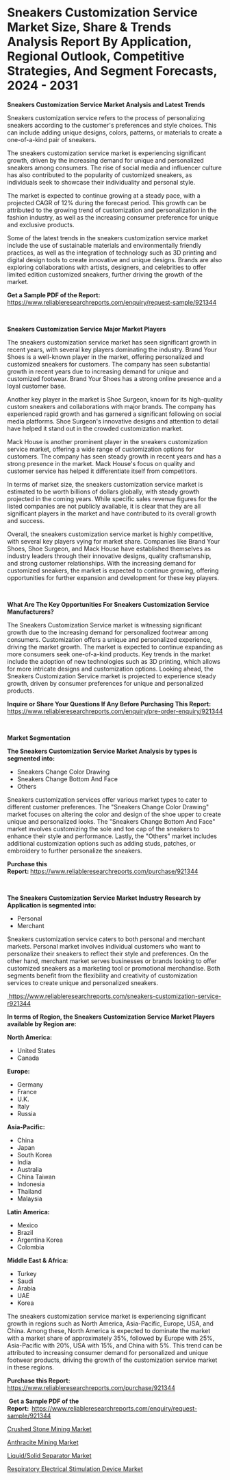 <p><h1>Sneakers Customization Service Market Size, Share & Trends Analysis Report By Application, Regional Outlook, Competitive Strategies, And Segment Forecasts, 2024 - 2031</h1></p><p><strong>Sneakers Customization Service Market Analysis and Latest Trends</strong></p>
<p><p>Sneakers customization service refers to the process of personalizing sneakers according to the customer's preferences and style choices. This can include adding unique designs, colors, patterns, or materials to create a one-of-a-kind pair of sneakers.</p><p>The sneakers customization service market is experiencing significant growth, driven by the increasing demand for unique and personalized sneakers among consumers. The rise of social media and influencer culture has also contributed to the popularity of customized sneakers, as individuals seek to showcase their individuality and personal style.</p><p>The market is expected to continue growing at a steady pace, with a projected CAGR of 12% during the forecast period. This growth can be attributed to the growing trend of customization and personalization in the fashion industry, as well as the increasing consumer preference for unique and exclusive products.</p><p>Some of the latest trends in the sneakers customization service market include the use of sustainable materials and environmentally friendly practices, as well as the integration of technology such as 3D printing and digital design tools to create innovative and unique designs. Brands are also exploring collaborations with artists, designers, and celebrities to offer limited edition customized sneakers, further driving the growth of the market.</p></p>
<p><strong>Get a Sample PDF of the Report:&nbsp;</strong> <a href="https://www.reliableresearchreports.com/enquiry/request-sample/921344">https://www.reliableresearchreports.com/enquiry/request-sample/921344</a></p>
<p>&nbsp;</p>
<p><strong>Sneakers Customization Service Major Market Players</strong></p>
<p><p>The sneakers customization service market has seen significant growth in recent years, with several key players dominating the industry. Brand Your Shoes is a well-known player in the market, offering personalized and customized sneakers for customers. The company has seen substantial growth in recent years due to increasing demand for unique and customized footwear. Brand Your Shoes has a strong online presence and a loyal customer base.</p><p>Another key player in the market is Shoe Surgeon, known for its high-quality custom sneakers and collaborations with major brands. The company has experienced rapid growth and has garnered a significant following on social media platforms. Shoe Surgeon's innovative designs and attention to detail have helped it stand out in the crowded customization market.</p><p>Mack House is another prominent player in the sneakers customization service market, offering a wide range of customization options for customers. The company has seen steady growth in recent years and has a strong presence in the market. Mack House's focus on quality and customer service has helped it differentiate itself from competitors.</p><p>In terms of market size, the sneakers customization service market is estimated to be worth billions of dollars globally, with steady growth projected in the coming years. While specific sales revenue figures for the listed companies are not publicly available, it is clear that they are all significant players in the market and have contributed to its overall growth and success.</p><p>Overall, the sneakers customization service market is highly competitive, with several key players vying for market share. Companies like Brand Your Shoes, Shoe Surgeon, and Mack House have established themselves as industry leaders through their innovative designs, quality craftsmanship, and strong customer relationships. With the increasing demand for customized sneakers, the market is expected to continue growing, offering opportunities for further expansion and development for these key players.</p></p>
<p>&nbsp;</p>
<p><strong>What Are The Key Opportunities For Sneakers Customization Service Manufacturers?</strong></p>
<p><p>The Sneakers Customization Service market is witnessing significant growth due to the increasing demand for personalized footwear among consumers. Customization offers a unique and personalized experience, driving the market growth. The market is expected to continue expanding as more consumers seek one-of-a-kind products. Key trends in the market include the adoption of new technologies such as 3D printing, which allows for more intricate designs and customization options. Looking ahead, the Sneakers Customization Service market is projected to experience steady growth, driven by consumer preferences for unique and personalized products.</p></p>
<p><strong>Inquire or Share Your Questions If Any Before Purchasing This Report:</strong> <a href="https://www.reliableresearchreports.com/enquiry/pre-order-enquiry/921344">https://www.reliableresearchreports.com/enquiry/pre-order-enquiry/921344</a></p>
<p>&nbsp;</p>
<p><strong>Market Segmentation</strong></p>
<p><strong>The Sneakers Customization Service Market Analysis by types is segmented into:</strong></p>
<p><ul><li>Sneakers Change Color Drawing</li><li>Sneakers Change Bottom And Face</li><li>Others</li></ul></p>
<p><p>Sneakers customization services offer various market types to cater to different customer preferences. The "Sneakers Change Color Drawing" market focuses on altering the color and design of the shoe upper to create unique and personalized looks. The "Sneakers Change Bottom And Face" market involves customizing the sole and toe cap of the sneakers to enhance their style and performance. Lastly, the "Others" market includes additional customization options such as adding studs, patches, or embroidery to further personalize the sneakers.</p></p>
<p><strong>Purchase this Report:&nbsp;</strong><a href="https://www.reliableresearchreports.com/purchase/921344">https://www.reliableresearchreports.com/purchase/921344</a></p>
<p>&nbsp;</p>
<p><strong>The Sneakers Customization Service Market Industry Research by Application is segmented into:</strong></p>
<p><ul><li>Personal</li><li>Merchant</li></ul></p>
<p><p>Sneakers customization service caters to both personal and merchant markets. Personal market involves individual customers who want to personalize their sneakers to reflect their style and preferences. On the other hand, merchant market serves businesses or brands looking to offer customized sneakers as a marketing tool or promotional merchandise. Both segments benefit from the flexibility and creativity of customization services to create unique and personalized sneakers.</p></p>
<p><a href="https://www.reliableresearchreports.com/sneakers-customization-service-r921344">&nbsp;https://www.reliableresearchreports.com/sneakers-customization-service-r921344</a></p>
<p><strong>In terms of Region, the Sneakers Customization Service Market Players available by Region are:</strong></p>
<p>
    <p> <strong> North America: </strong>
        <ul>
            <li>United States</li>
            <li>Canada</li>
        </ul>
        </p> 
    <p> <strong> Europe: </strong>
        <ul>
            <li>Germany</li>
            <li>France</li>
            <li>U.K.</li>
            <li>Italy</li>
            <li>Russia</li>
        </ul>
        </p> 
    <p> <strong> Asia-Pacific: </strong>
        <ul>
            <li>China</li>
            <li>Japan</li>
            <li>South Korea</li>
            <li>India</li>
            <li>Australia</li>
            <li>China Taiwan</li>
            <li>Indonesia</li>
            <li>Thailand</li>
            <li>Malaysia</li>
        </ul>
        </p> 
    <p> <strong> Latin America: </strong>
        <ul>
            <li>Mexico</li>
            <li>Brazil</li>
            <li>Argentina Korea</li>
            <li>Colombia</li>
        </ul>
        </p> 
    <p> <strong> Middle East & Africa: </strong>
        <ul>
            <li>Turkey</li>
            <li>Saudi</li>
            <li>Arabia</li>
            <li>UAE</li>
            <li>Korea</li>
        </ul>
    </p>
    </p>
<p><p>The sneakers customization service market is experiencing significant growth in regions such as North America, Asia-Pacific, Europe, USA, and China. Among these, North America is expected to dominate the market with a market share of approximately 35%, followed by Europe with 25%, Asia-Pacific with 20%, USA with 15%, and China with 5%. This trend can be attributed to increasing consumer demand for personalized and unique footwear products, driving the growth of the customization service market in these regions.</p></p>
<p><strong>Purchase this Report: </strong><a href="https://www.reliableresearchreports.com/purchase/921344">https://www.reliableresearchreports.com/purchase/921344</a></p>
<p>&nbsp;<strong>Get a Sample PDF of the Report:&nbsp;&nbsp;</strong><a href="https://www.reliableresearchreports.com/enquiry/request-sample/921344">https://www.reliableresearchreports.com/enquiry/request-sample/921344</a></p>
<p><strong></strong></p>
<p><p><a href="https://github.com/MyrtisWest1/Market-Research-Report-List-1/blob/main/crushed-stone-mining-market.md">Crushed Stone Mining Market</a></p><p><a href="https://github.com/brenzgnarento/Market-Research-Report-List-2/blob/main/anthracite-mining-market.md">Anthracite Mining Market</a></p><p><a href="https://www.linkedin.com/pulse/liquidsolid-separator-market-report-reveals-latest-trends-zkzoe?trackingId=nHUvm%2FZyVyK2Pz2rYdAMZA%3D%3D">Liquid/Solid Separator Market</a></p><p><a href="https://www.linkedin.com/pulse/respiratory-electrical-stimulation-device-market-key-successful-nwuuf">Respiratory Electrical Stimulation Device Market</a></p></p>